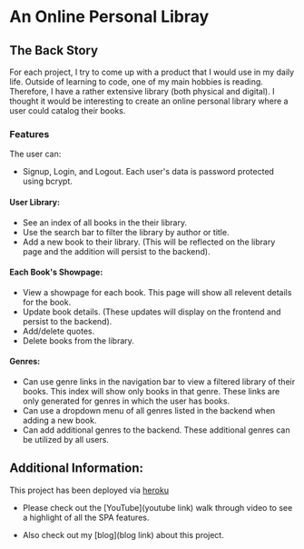 # An Online Personal Libray

## The Back Story

For each project, I try to come up with a product that I would use in my daily life. Outside of learning to code, one of my main hobbies is reading. Therefore, I have a rather extensive library (both physical and digital). I thought it would be interesting to create an online personal library where a user could catalog their books. 

### Features
The user can:
* Signup, Login, and Logout. Each user's data is password protected using bcrypt.

#### User Library:
* See an index of all books in the their library.
* Use the search bar to filter the library by author or title.
* Add a new book to their library. (This will be reflected on the library page and the addition will persist to the backend).

#### Each Book's Showpage:
* View a showpage for each book. This page will show all relevent details for the book.
* Update book details. (These updates will display on the frontend and persist to the backend).
* Add/delete quotes.
* Delete books from the library.

#### Genres:
* Can use genre links in the navigation bar to view a filtered library of their books. This index will show only books in that genre. These links are only generated for genres in which the user has books.
* Can use a dropdown menu of all genres listed in the backend when adding a new book.
* Can add additional genres to the backend. These additional genres can be utilized by all users.


## Additional Information:

This project has been deployed via [heroku](https://new-personal-library.herokuapp.com/)

* Please check out the [YouTube](youtube link) walk through video to see a highlight of all the SPA features. 

* Also check out my [blog](blog link) about this project. 